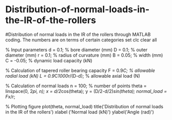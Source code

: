 # Distribution-of-normal-loads-in-the-IR-of-the-rollers
#Distribution of normal loads in the IR of the rollers through MATLAB coding. The numbers are on terms of certain categories set
clc
clear all

% Input parameters
d = 0.1; % bore diameter (mm)
D = 0.1; % outer diameter (mm)
r = 0.1; % radius of curvature (mm)
B = 0.05; % width (mm)
C = -0.05; % dynamic load capacity (kN)

% Calculation of tapered roller bearing capacity
F = 0.9*C; % allowable radial load (kN)
L = 0.9*C*1000*r/(D-d); % allowable axial load (N)

% Calculation of normal loads
n = 100; % number of points
theta = linspace(0, 2*pi, n);
x = d/2*cos(theta);
y = (D/2-d/2)*sin(theta);
normal_load = F*x/r;

% Plotting
figure
plot(theta, normal_load)
title('Distribution of normal loads in the IR of the rollers')
xlabel ('Normal load (kN)')
ylabel('Angle (rad)')
